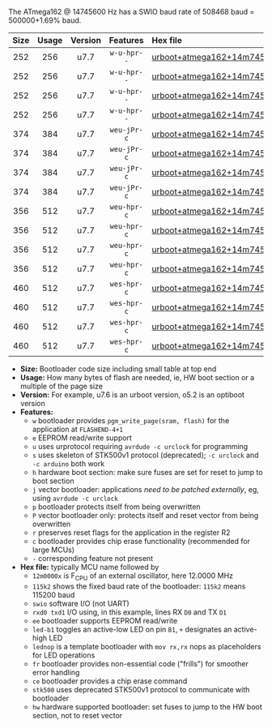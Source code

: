 The ATmega162 @ 14745600 Hz has a SWIO baud rate of 508468 baud = 500000+1.69% baud.

|Size|Usage|Version|Features|Hex file|
|:-:|:-:|:-:|:-:|:--|
|252|256|u7.7|`w-u-hpr--`|[urboot+atmega162+14m7456x++500k0_swio_rxb2_txb3_led+b0_hw.hex](https://raw.githubusercontent.com/stefanrueger/urboot.hex/main/mcus/atmega162/external_oscillator/fcpu+14m7456_Hz/br++500k0_bps/urboot+atmega162+14m7456x++500k0_swio_rxb2_txb3_led+b0_hw.hex)|
|252|256|u7.7|`w-u-hpr--`|[urboot+atmega162+14m7456x++500k0_swio_rxb2_txb3_lednop_hw.hex](https://raw.githubusercontent.com/stefanrueger/urboot.hex/main/mcus/atmega162/external_oscillator/fcpu+14m7456_Hz/br++500k0_bps/urboot+atmega162+14m7456x++500k0_swio_rxb2_txb3_lednop_hw.hex)|
|252|256|u7.7|`w-u-hpr--`|[urboot+atmega162+14m7456x++500k0_swio_rxd0_txd1_led+b0_hw.hex](https://raw.githubusercontent.com/stefanrueger/urboot.hex/main/mcus/atmega162/external_oscillator/fcpu+14m7456_Hz/br++500k0_bps/urboot+atmega162+14m7456x++500k0_swio_rxd0_txd1_led+b0_hw.hex)|
|252|256|u7.7|`w-u-hpr--`|[urboot+atmega162+14m7456x++500k0_swio_rxd0_txd1_lednop_hw.hex](https://raw.githubusercontent.com/stefanrueger/urboot.hex/main/mcus/atmega162/external_oscillator/fcpu+14m7456_Hz/br++500k0_bps/urboot+atmega162+14m7456x++500k0_swio_rxd0_txd1_lednop_hw.hex)|
|374|384|u7.7|`weu-jPr-c`|[urboot+atmega162+14m7456x++500k0_swio_rxb2_txb3_ee_led+b0_fr_ce.hex](https://raw.githubusercontent.com/stefanrueger/urboot.hex/main/mcus/atmega162/external_oscillator/fcpu+14m7456_Hz/br++500k0_bps/urboot+atmega162+14m7456x++500k0_swio_rxb2_txb3_ee_led+b0_fr_ce.hex)|
|374|384|u7.7|`weu-jPr-c`|[urboot+atmega162+14m7456x++500k0_swio_rxb2_txb3_ee_lednop_fr_ce.hex](https://raw.githubusercontent.com/stefanrueger/urboot.hex/main/mcus/atmega162/external_oscillator/fcpu+14m7456_Hz/br++500k0_bps/urboot+atmega162+14m7456x++500k0_swio_rxb2_txb3_ee_lednop_fr_ce.hex)|
|374|384|u7.7|`weu-jPr-c`|[urboot+atmega162+14m7456x++500k0_swio_rxd0_txd1_ee_led+b0_fr_ce.hex](https://raw.githubusercontent.com/stefanrueger/urboot.hex/main/mcus/atmega162/external_oscillator/fcpu+14m7456_Hz/br++500k0_bps/urboot+atmega162+14m7456x++500k0_swio_rxd0_txd1_ee_led+b0_fr_ce.hex)|
|374|384|u7.7|`weu-jPr-c`|[urboot+atmega162+14m7456x++500k0_swio_rxd0_txd1_ee_lednop_fr_ce.hex](https://raw.githubusercontent.com/stefanrueger/urboot.hex/main/mcus/atmega162/external_oscillator/fcpu+14m7456_Hz/br++500k0_bps/urboot+atmega162+14m7456x++500k0_swio_rxd0_txd1_ee_lednop_fr_ce.hex)|
|356|512|u7.7|`weu-hpr-c`|[urboot+atmega162+14m7456x++500k0_swio_rxb2_txb3_ee_led+b0_fr_ce_hw.hex](https://raw.githubusercontent.com/stefanrueger/urboot.hex/main/mcus/atmega162/external_oscillator/fcpu+14m7456_Hz/br++500k0_bps/urboot+atmega162+14m7456x++500k0_swio_rxb2_txb3_ee_led+b0_fr_ce_hw.hex)|
|356|512|u7.7|`weu-hpr-c`|[urboot+atmega162+14m7456x++500k0_swio_rxb2_txb3_ee_lednop_fr_ce_hw.hex](https://raw.githubusercontent.com/stefanrueger/urboot.hex/main/mcus/atmega162/external_oscillator/fcpu+14m7456_Hz/br++500k0_bps/urboot+atmega162+14m7456x++500k0_swio_rxb2_txb3_ee_lednop_fr_ce_hw.hex)|
|356|512|u7.7|`weu-hpr-c`|[urboot+atmega162+14m7456x++500k0_swio_rxd0_txd1_ee_led+b0_fr_ce_hw.hex](https://raw.githubusercontent.com/stefanrueger/urboot.hex/main/mcus/atmega162/external_oscillator/fcpu+14m7456_Hz/br++500k0_bps/urboot+atmega162+14m7456x++500k0_swio_rxd0_txd1_ee_led+b0_fr_ce_hw.hex)|
|356|512|u7.7|`weu-hpr-c`|[urboot+atmega162+14m7456x++500k0_swio_rxd0_txd1_ee_lednop_fr_ce_hw.hex](https://raw.githubusercontent.com/stefanrueger/urboot.hex/main/mcus/atmega162/external_oscillator/fcpu+14m7456_Hz/br++500k0_bps/urboot+atmega162+14m7456x++500k0_swio_rxd0_txd1_ee_lednop_fr_ce_hw.hex)|
|460|512|u7.7|`wes-hpr-c`|[urboot+atmega162+14m7456x++500k0_swio_rxb2_txb3_ee_led+b0_fr_ce_stk500_hw.hex](https://raw.githubusercontent.com/stefanrueger/urboot.hex/main/mcus/atmega162/external_oscillator/fcpu+14m7456_Hz/br++500k0_bps/urboot+atmega162+14m7456x++500k0_swio_rxb2_txb3_ee_led+b0_fr_ce_stk500_hw.hex)|
|460|512|u7.7|`wes-hpr-c`|[urboot+atmega162+14m7456x++500k0_swio_rxb2_txb3_ee_lednop_fr_ce_stk500_hw.hex](https://raw.githubusercontent.com/stefanrueger/urboot.hex/main/mcus/atmega162/external_oscillator/fcpu+14m7456_Hz/br++500k0_bps/urboot+atmega162+14m7456x++500k0_swio_rxb2_txb3_ee_lednop_fr_ce_stk500_hw.hex)|
|460|512|u7.7|`wes-hpr-c`|[urboot+atmega162+14m7456x++500k0_swio_rxd0_txd1_ee_led+b0_fr_ce_stk500_hw.hex](https://raw.githubusercontent.com/stefanrueger/urboot.hex/main/mcus/atmega162/external_oscillator/fcpu+14m7456_Hz/br++500k0_bps/urboot+atmega162+14m7456x++500k0_swio_rxd0_txd1_ee_led+b0_fr_ce_stk500_hw.hex)|
|460|512|u7.7|`wes-hpr-c`|[urboot+atmega162+14m7456x++500k0_swio_rxd0_txd1_ee_lednop_fr_ce_stk500_hw.hex](https://raw.githubusercontent.com/stefanrueger/urboot.hex/main/mcus/atmega162/external_oscillator/fcpu+14m7456_Hz/br++500k0_bps/urboot+atmega162+14m7456x++500k0_swio_rxd0_txd1_ee_lednop_fr_ce_stk500_hw.hex)|

- **Size:** Bootloader code size including small table at top end
- **Usage:** How many bytes of flash are needed, ie, HW boot section or a multiple of the page size
- **Version:** For example, u7.6 is an urboot version, o5.2 is an optiboot version
- **Features:**
  + `w` bootloader provides `pgm_write_page(sram, flash)` for the application at `FLASHEND-4+1`
  + `e` EEPROM read/write support
  + `u` uses urprotocol requiring `avrdude -c urclock` for programming
  + `s` uses skeleton of STK500v1 protocol (deprecated); `-c urclock` and `-c arduino` both work
  + `h` hardware boot section: make sure fuses are set for reset to jump to boot section
  + `j` vector bootloader: applications *need to be patched externally*, eg, using `avrdude -c urclock`
  + `p` bootloader protects itself from being overwritten
  + `P` vector bootloader only: protects itself and reset vector from being overwritten
  + `r` preserves reset flags for the application in the register R2
  + `c` bootloader provides chip erase functionality (recommended for large MCUs)
  + `-` corresponding feature not present
- **Hex file:** typically MCU name followed by
  + `12m0000x` is F<sub>CPU</sub> of an external oscillator, here 12.0000 MHz
  + `115k2` shows the fixed baud rate of the bootloader: `115k2` means 115200 baud
  + `swio` software I/O (not UART)
  + `rxd0 txd1` I/O using, in this example, lines RX `D0` and TX `D1`
  + `ee` bootloader supports EEPROM read/write
  + `led-b1` toggles an active-low LED on pin `B1`, `+` designates an active-high LED
  + `lednop` is a template bootloader with `mov rx,rx` nops as placeholders for LED operations
  + `fr` bootloader provides non-essential code ("frills") for smoother error handling
  + `ce` bootloader provides a chip erase command
  + `stk500` uses deprecated STK500v1 protocol to communicate with bootloader
  + `hw` hardware supported bootloader: set fuses to jump to the HW boot section, not to reset vector
